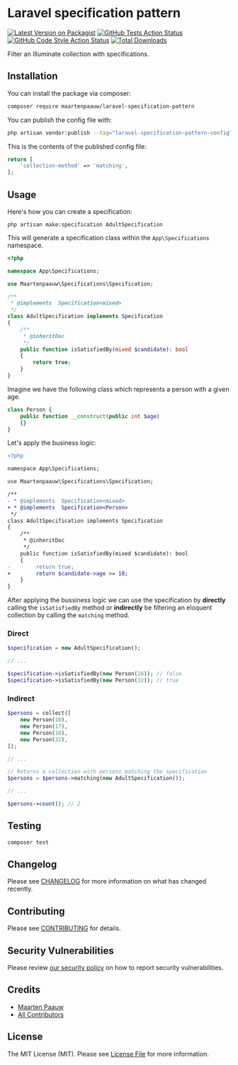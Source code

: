 # Laravel specification pattern

[![Latest Version on Packagist](https://img.shields.io/packagist/v/maartenpaauw/laravel-specification-pattern.svg?style=flat-square)](https://packagist.org/packages/maartenpaauw/laravel-specification-pattern)
[![GitHub Tests Action Status](https://img.shields.io/github/workflow/status/maartenpaauw/laravel-specification-pattern/run-tests?label=tests)](https://github.com/maartenpaauw/laravel-specification-pattern/actions?query=workflow%3Arun-tests+branch%3Amain)
[![GitHub Code Style Action Status](https://img.shields.io/github/workflow/status/maartenpaauw/laravel-specification-pattern/Check%20&%20fix%20styling?label=code%20style)](https://github.com/maartenpaauw/laravel-specification-pattern/actions?query=workflow%3A"Check+%26+fix+styling"+branch%3Amain)
[![Total Downloads](https://img.shields.io/packagist/dt/maartenpaauw/laravel-specification-pattern.svg?style=flat-square)](https://packagist.org/packages/maartenpaauw/laravel-specification-pattern)

Filter an Illuminate collection with specifications.

## Installation

You can install the package via composer:

```bash
composer require maartenpaauw/laravel-specification-pattern
```

You can publish the config file with:

```bash
php artisan vendor:publish --tag="laravel-specification-pattern-config"
```

This is the contents of the published config file:

```php
return [
    'collection-method' => 'matching',
];
```

## Usage

Here's how you can create a specification:

```shell
php artisan make:specification AdultSpecification
```

This will generate a specification class within the `App\Specifications` namespace.

```php
<?php

namespace App\Specifications;

use Maartenpaauw\Specifications\Specification;

/**
 * @implements  Specification<mixed>
 */
class AdultSpecification implements Specification
{
    /**
     * @inheritDoc
     */
    public function isSatisfiedBy(mixed $candidate): bool
    {
        return true;
    }
}
```

Imagine we have the following class which represents a person with a given age.

```php
class Person {
    public function __construct(public int $age)
    {}
}
```

Let's apply the business logic:

```diff
<?php

namespace App\Specifications;

use Maartenpaauw\Specifications\Specification;

/**
- * @implements  Specification<mixed>
+ * @implements  Specification<Person>
 */
class AdultSpecification implements Specification
{
    /**
     * @inheritDoc
     */
    public function isSatisfiedBy(mixed $candidate): bool
    {
-        return true;
+        return $candidate->age >= 18;
    }
}
```

After applying the bussiness logic we can use the specification by **directly** calling the `isSatisfiedBy`
method or **indirectly** be filtering an eloquent collection by calling the `matching` method.

### Direct

```php
$specification = new AdultSpecification();

// ...

$specification->isSatisfiedBy(new Person(16)); // false
$specification->isSatisfiedBy(new Person(32)); // true
```

### Indirect

```php
$persons = collect([
    new Person(10),
    new Person(17),
    new Person(18),
    new Person(32),
]);

// ...

// Returns a collection with persons matching the specification
$persons = $persons->matching(new AdultSpecification());

// ...

$persons->count(); // 2
```

## Testing

```bash
composer test
```

## Changelog

Please see [CHANGELOG](CHANGELOG.md) for more information on what has changed recently.

## Contributing

Please see [CONTRIBUTING](.github/CONTRIBUTING.md) for details.

## Security Vulnerabilities

Please review [our security policy](../../security/policy) on how to report security vulnerabilities.

## Credits

- [Maarten Paauw](https://github.com/maartenpaauw)
- [All Contributors](../../contributors)

## License

The MIT License (MIT). Please see [License File](LICENSE.md) for more information.
